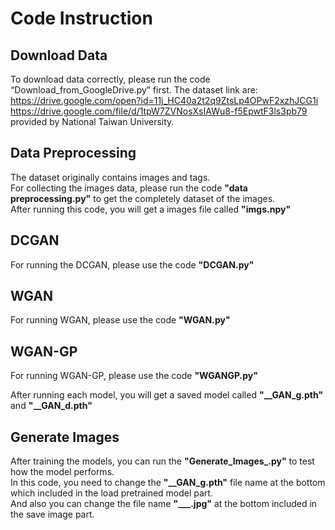 # Code Instruction

## Download Data
To download data correctly, please run the code “Download_from_GoogleDrive.py” first.
The dataset link are:
https://drive.google.com/open?id=11j_HC40a2t2q9ZtsLp4OPwF2xzhJCG1i  
https://drive.google.com/file/d/1tpW7ZVNosXsIAWu8-f5EpwtF3ls3pb79  
provided by National Taiwan University.

## Data Preprocessing
The dataset originally contains images and tags.  
For collecting the images data, please run the code **"data preprocessing.py"** to get the completely dataset of the images.  
After running this code, you will get a images file called **"imgs.npy"**

## DCGAN
For running the DCGAN, please use the code **"DCGAN.py"**

## WGAN
For running WGAN, please use the code **"WGAN.py"**

## WGAN-GP
For running WGAN-GP, please use the code **"WGANGP.py"**


After running each model, you will get a saved model called **"__GAN_g.pth"** and **"__GAN_d.pth"**
## Generate Images
After training the models, you can run the **"Generate_Images_.py"** to test how the model performs.  
In this code, you need to change the **"__GAN_g.pth"** file name at the bottom which included in the load pretrained model part.  
And also you can change the file name **"___.jpg"** at the bottom included in the save image part.

